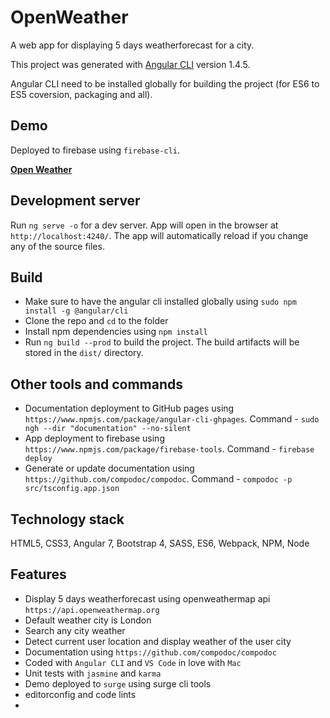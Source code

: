 # OpenWeather

A web app for displaying 5 days weatherforecast for a city.

This project was generated with [Angular CLI](https://github.com/angular/angular-cli) version 1.4.5.

Angular CLI need to be installed globally for building the project (for ES6 to ES5 coversion, packaging and all).

## Demo

Deployed to firebase using `firebase-cli`.

**[Open Weather](http://adamant-window.surge.sh/)**



## Development server

Run `ng serve -o` for a dev server. App will open in the browser at `http://localhost:4240/`. The app will automatically reload if you change any of the source files.

## Build

* Make sure to have the angular cli installed globally using `sudo npm install -g @angular/cli`
* Clone the repo and `cd` to the folder
* Install npm dependencies using `npm install`
* Run `ng build --prod` to build the project. The build artifacts will be stored in the `dist/` directory.

## Other tools and commands

* Documentation deployment to GitHub pages using `https://www.npmjs.com/package/angular-cli-ghpages`. Command - `sudo ngh --dir "documentation" --no-silent`
* App deployment to firebase using `https://www.npmjs.com/package/firebase-tools`. Command - `firebase deploy`
* Generate or update documentation using `https://github.com/compodoc/compodoc`. Command - `compodoc -p src/tsconfig.app.json`

## Technology stack

HTML5, CSS3, Angular 7, Bootstrap 4, SASS, ES6, Webpack, NPM, Node

## Features

* Display 5 days weatherforecast using openweathermap api `https://api.openweathermap.org`
* Default weather city is London
* Search any city weather
* Detect current user location and display weather of the user city
* Documentation using `https://github.com/compodoc/compodoc`
* Coded with `Angular CLI` and `VS Code` in love with `Mac`
* Unit tests with `jasmine` and `karma`
* Demo deployed to `surge` using surge cli tools
* editorconfig and code lints
* 


